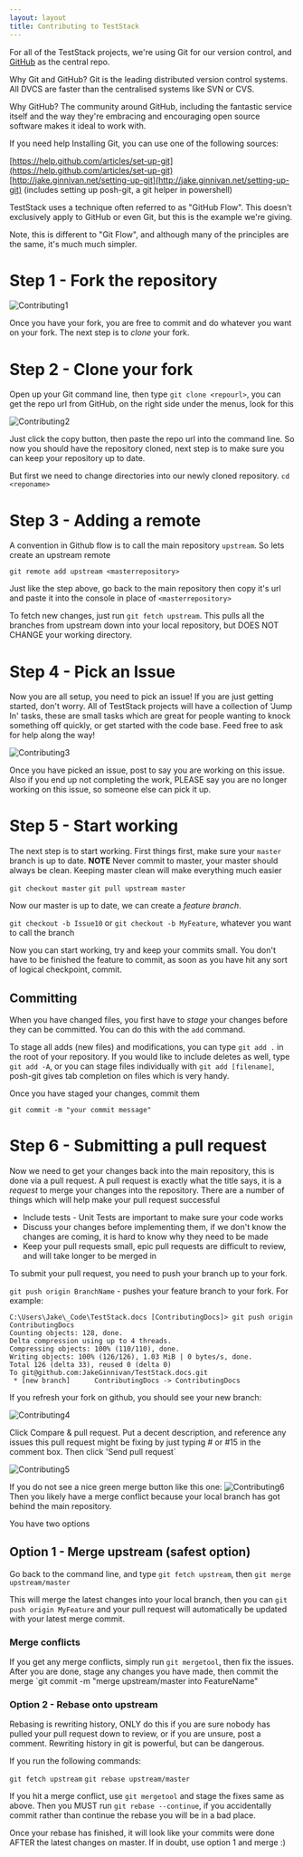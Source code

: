 ```yaml
---
layout: layout
title: Contributing to TestStack
---
```


For all of the TestStack projects, we're using Git for our version control, and [GitHub](https://github.com) as the central repo.

Why Git and GitHub? Git is the leading distributed version control systems. All DVCS are faster than the centralised systems like SVN or CVS. 

Why GitHub? The community around GitHub, including the fantastic service itself and the way they're embracing and encouraging open source software makes it ideal to work with.

If you need help Installing Git, you can use one of the following sources:

[https://help.github.com/articles/set-up-git](https://help.github.com/articles/set-up-git)  
[http://jake.ginnivan.net/setting-up-git](http://jake.ginnivan.net/setting-up-git) (includes setting up posh-git, a git helper in powershell)  

TestStack uses a technique often referred to as "GitHub Flow". This doesn't exclusively apply to GitHub or even Git, but this is the example we're giving.

Note, this is different to "Git Flow", and although many of the principles are the same, it's much much simpler.

# Step 1 - Fork the repository
![Contributing1](Contributing_images\Contributing1.png)

Once you have your fork, you are free to commit and do whatever you want on your fork. The next step is to *clone* your fork.

# Step 2 - Clone your fork
Open up your Git command line, then type `git clone <repourl>`, you can get the repo url from GitHub, on the right side under the menus, look for this

![Contributing2](Contributing_images\Contributing2.png)

Just click the copy button, then paste the repo url into the command line. So now you should have the repository cloned, next step is to make sure you can keep your repository up to date.

But first we need to change directories into our newly cloned repository. `cd <reponame>`

# Step 3 - Adding a remote
A convention in Github flow is to call the main repository `upstream`. So lets create an upstream remote

`git remote add upstream <masterrepository>`

Just like the step above, go back to the main repository then copy it's url and paste it into the console in place of `<masterrepository>`

To fetch new changes, just run `git fetch upstream`. This pulls all the branches from upstream down into your local repository, but DOES NOT CHANGE your working directory.

# Step 4 - Pick an Issue
Now you are all setup, you need to pick an issue! If you are just getting started, don't worry. All of TestStack projects will have a collection of 'Jump In' tasks, these are small tasks which are great for people wanting to knock something off quickly, or get started with the code base. Feed free to ask for help along the way!

![Contributing3](Contributing_images\Contributing3.png)

Once you have picked an issue, post to say you are working on this issue. Also if you end up not completing the work, PLEASE say you are no longer working on this issue, so someone else can pick it up.

# Step 5 - Start working
The next step is to start working. First things first, make sure your `master` branch is up to date.
**NOTE** Never commit to master, your master should always be clean. Keeping master clean will make everything much easier

`git checkout master`
`git pull upstream master`

Now our master is up to date, we can create a *feature branch*.

`git checkout -b Issue10` or `git checkout -b MyFeature`, whatever you want to call the branch

Now you can start working, try and keep your commits small. You don't have to be finished the feature to commit, as soon as you have hit any sort of logical checkpoint, commit.

## Committing
When you have changed files, you first have to *stage* your changes before they can be committed. You can do this with the `add` command.

To stage all adds (new files) and modifications, you can type `git add .` in the root of your repository. If you would like to include deletes as well, type `git add -A`, or you can stage files individually with `git add [filename]`, posh-git gives tab completion on files which is very handy.

Once you have staged your changes, commit them

`git commit -m "your commit message"`

# Step 6 - Submitting a pull request
Now we need to get your changes back into the main repository, this is done via a pull request. A pull request is exactly what the title says, it is a *request* to merge your changes into the repository. 
There are a number of things which will help make your pull request successful

 - Include tests - Unit Tests are important to make sure your code works
 - Discuss your changes before implementing them, if we don't know the changes are coming, it is hard to know why they need to be made
 - Keep your pull requests small, epic pull requests are difficult to review, and will take longer to be merged in

To submit your pull request, you need to push your branch up to your fork.

`git push origin BranchName` - pushes your feature branch to your fork. For example:

    C:\Users\Jake\_Code\TestStack.docs [ContributingDocs]> git push origin ContributingDocs
    Counting objects: 128, done.
    Delta compression using up to 4 threads.
    Compressing objects: 100% (110/110), done.
    Writing objects: 100% (126/126), 1.03 MiB | 0 bytes/s, done.
    Total 126 (delta 33), reused 0 (delta 0)
    To git@github.com:JakeGinnivan/TestStack.docs.git
     * [new branch]      ContributingDocs -> ContributingDocs

If you refresh your fork on github, you should see your new branch:

![Contributing4](Contributing_images\Contributing4.png)

Click Compare & pull request. Put a decent description, and reference any issues this pull request might be fixing by just typing #<issueNumber> or #15 in the comment box. Then click 'Send pull request`

![Contributing5](Contributing_images\Contributing5.png)

If you do not see a nice green merge button like this one:
![Contributing6](Contributing_images\Contributing6.png)
Then you likely have a merge conflict because your local branch has got behind the main repository.

You have two options

## Option 1 - Merge upstream (safest option)
Go back to the command line, and type `git fetch upstream`, then `git merge upstream/master`

This will merge the latest changes into your local branch, then you can `git push origin MyFeature` and your pull request will automatically be updated with your latest merge commit.

### Merge conflicts
If you get any merge conflicts, simply run `git mergetool`, then fix the issues. After you are done, stage any changes you have made, then commit the merge `git commit -m "merge upstream/master into FeatureName"

### Option 2 - Rebase onto upstream
Rebasing is rewriting history, ONLY do this if you are sure nobody has pulled your pull request down to review, or if you are unsure, post a comment. Rewriting history in git is powerful, but can be dangerous.

If you run the following commands:

`git fetch upstream`
`git rebase upstream/master`

If you hit a merge conflict, use `git mergetool` and stage the fixes same as above. Then you MUST run `git rebase --continue`, if you accidentally commit rather than continue the rebase you will be in a bad place.

Once your rebase has finished, it will look like your commits were done AFTER the latest changes on master.
If in doubt, use option 1 and merge :)